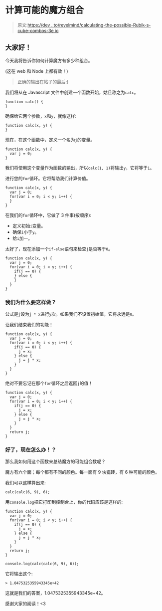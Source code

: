 # 计算可能的魔方组合

> 原文:[https://dev . to/revelmind/calculating-the-possible-Rubik-s-cube-combos-3e io](https://dev.to/revelmind/calculating-the-possible-rubik-s-cube-combos-3eio)

## [](#hello-everyone)大家好！

今天我将告诉你如何计算魔方有多少种组合。

(这在 web 和 Node 上都有效！)

> 正确的输出在帖子的最后:)

我们将从在 Javascript 文件中创建一个函数开始，姑且称之为`calc`。

```
function calc() {
} 
```

确保给它两个参数，`x`和`y`，就像这样:

```
function calc(x, y) {
} 
```

现在，在这个函数中，定义一个名为`j`的变量。

```
function calc(x, y) {
  var j = 0;
} 
```

我们将使用这个变量作为函数的输出，所以`calc(1, 1)`将输出`y`，它将等于`1`。

进行您的`for`循环。它将帮助我们计算价值。

```
function calc(x, y) {
  var j = 0;
  for(var i = 0; i < y; i++) {
  }
} 
```

在我们的`for`循环中，它做了 3 件事(按顺序):

*   定义初始`i`变量。
*   确保`i`小于`y`。
*   给`i`加一。

太好了，现在添加一个`if-else`语句来检查`j`是否等于`0`。

```
function calc(x, y) {
  var j = 0;
  for(var i = 0; i < y; i++) {
    if(j == 0) {
    } else {
    }
  }
} 
```

### [](#why-are-we-doing-this)我们为什么要这样做？

公式是`j`设为`j * x`进行`y`次。如果我们不设置初始值，它将永远是`0`。

让我们结束我们的功能！

```
function calc(x, y) {
  var j = 0;
  for(var i = 0; i < y; i++) {
    if(j == 0) {
      j = x;
    } else {
      j = j * x;
    }
  }
} 
```

绝对不要忘记在那个`for`循环之后返回`j`的值！

```
function calc(x, y) {
  var j = 0;
  for(var i = 0; i < y; i++) {
    if(j == 0) {
      j = x;
    } else {
      j = j * x;
    }
  }
  return j;
} 
```

### [](#okay-what-now)好了，现在怎么办！？

那么我如何用这个函数来总结魔方的可能组合数呢？

魔方有六个面；每个都有不同的颜色。每一面有 9 块瓷砖，有 6 种可能的颜色。

我们可以这样算出来:

```
calc(calc(6, 9), 6); 
```

用`console.log`把它打印到控制台上，你的代码应该是这样的:

```
function calc(x, y) {
  var j = 0;
  for(var i = 0; i < y; i++) {
    if(j == 0) {
      j = x;
    } else {
      j = j * x;
    }
  }
  return j;
}

console.log(calc(calc(6, 9), 6)); 
```

它将输出这个:

```
> 1.0475325355943345e+42 
```

这就是我们的答案，1.0475325355943345e+42。

感谢大家的阅读！<3
